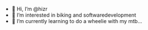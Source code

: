 - 👋 Hi, I’m @hizr
- 👀 I’m interested in biking and softwaredevelopment
- 🌱 I’m currently learning to do a wheelie with my mtb...

<!---
hizr/hizr is a ✨ special ✨ repository because its `README.md` (this file) appears on your GitHub profile.
You can click the Preview link to take a look at your changes.
--->
